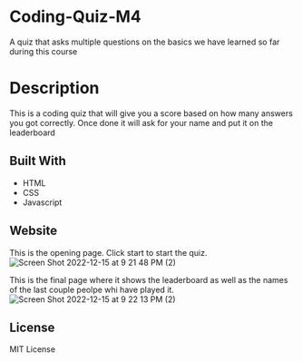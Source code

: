 # Coding-Quiz-M4
A quiz that asks multiple questions on the basics we have learned so far during this course

# Description
This is a coding quiz that will give you a score based on how many answers you got correctly. Once done it will ask for your name and put it on the leaderboard

## Built With 
* HTML 
* CSS 
* Javascript 

## Website 




This is the opening page. Click start to start the quiz.
![Screen Shot 2022-12-15 at 9 21 48 PM (2)](https://user-images.githubusercontent.com/117485251/208007612-5a929286-a099-4bb6-ac66-32d79f2c504d.png)


This is the final page where it shows the leaderboard as well as the names of the last couple peolpe whi have played it. ![Screen Shot 2022-12-15 at 9 22 13 PM (2)](https://user-images.githubusercontent.com/117485251/208007724-4a518dff-8ec9-4534-830a-7199842e2255.png)





## License
MIT License
